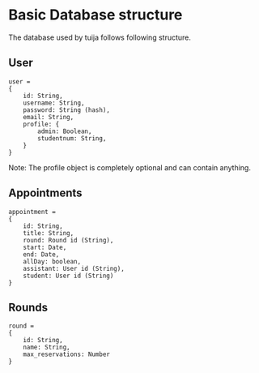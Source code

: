 # Basic Database structure #

The database used by tuija follows following structure.

## User ##

    user =
    {
        id: String,
        username: String,
        password: String (hash),
        email: String,
        profile: {
            admin: Boolean,
            studentnum: String,
        }
    }

Note: The profile object is completely optional and can contain anything.

## Appointments ##

    appointment =
    {
        id: String,
        title: String,
        round: Round id (String),
        start: Date,
        end: Date,
        allDay: boolean,
        assistant: User id (String),
        student: User id (String)
    }


## Rounds ##

    round =
    {
        id: String,
        name: String,
        max_reservations: Number
    }

